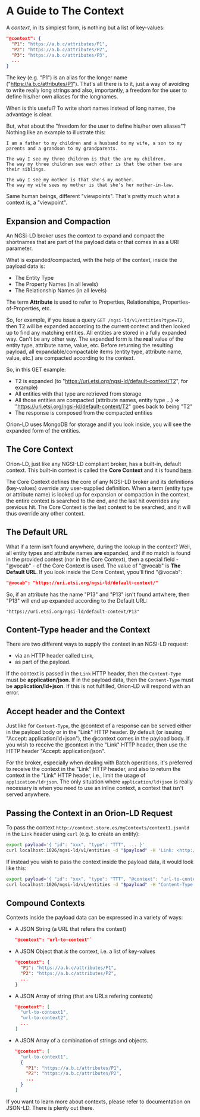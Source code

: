 # A Guide to The Context
A _context_, in its simplest form, is nothing but a list of key-values:

```json
"@context": {
  "P1": "https://a.b.c/attributes/P1",
  "P2": "https://a.b.c/attributes/P2",
  "P3": "https://a.b.c/attributes/P3",
  ...
}
```

The key (e.g. "P1") is an alias for the longer name ("https://a.b.c/attributes/P1").
That's all there is to it, just a way of avoiding to write really long strings and also, importantly, a freedom for the user to
define his/her own aliases for the longnames.

When is this useful?
To write short names instead of long names, the advantage is clear.

But, what about the "freedom for the user to define his/her own aliases"?
Nothing like an example to illustrate this:

```
I am a father to my children and a husband to my wife, a son to my parents and a grandson to my grandparents.

The way I see my three children is that the are my children.
The way my three children see each other is that the other two are their siblings.

The way I see my mother is that she's my mother.
The way my wife sees my mother is that she's her mother-in-law.
```
Same human beings, different "viewpoints".
That's pretty much what a context is, a "viewpoint".

## Expansion and Compaction
An NGSi-LD broker uses the context to expand and compact the shortnames that are part of the payload data or
that comes in as a URI parameter.

What is expanded/compacted, with the help of the context, inside the payload data is:
* The Entity Type
* The Property Names (in all levels)
* The Relationship Names (in all levels)

The term **Attribute** is used to refer to Properties, Relationships, Properties-of-Properties, etc.

So, for example, if you issue a query `GET /ngsi-ld/v1/entities?type=T2`, then T2 will be expanded according to the current context
and then looked up to find any matching entities.
All entities are stored in a fully expanded way. Can't be any other way. The expanded form is the **real** value of the entity type, attribute name, value, etc.
Before returning the resulting payload, all expandable/compactable items (entity type, attribute name, value, etc.) are compacted according to the context.

So, in this GET example:
* T2 is expanded (to "https://uri.etsi.org/ngsi-ld/default-context/T2", for example)
* All entities with that type are retrieved from storage
* All those entities are compacted (attribute names, entity type ...) => "https://uri.etsi.org/ngsi-ld/default-context/T2" goes back to being "T2"
* The response is composed from the compacted entities

Orion-LD uses MongoDB for storage and if you look inside, you will see the expanded form of the entities.


## The Core Context
Orion-LD, just like any NGSI-LD compliant broker, has a built-in, default context.
This built-in context is called the **Core Context** and it is found [here](https://uri.etsi.org/ngsi-ld/v1/ngsi-ld-core-context.jsonld).

The Core Context defines the core of any NGSI-LD broker and its definitions (key-values) override any user-supplied definition.
When a term (entity type or attribute name) is looked up for expansion or compaction in the context, the entire context is searched to the end, and the last hit
overrides any previous hit. The Core Context is the last context to be searched, and it will thus override any other context.


## The Default URL
What if a term isn't found anywhere, during the lookup in the context?
Well, all entity types and attribute names **are** expanded, and if no match is found in the provided contest (nor in the Core Context),
then a special field - "@vocab" - of the Core Context is used.
The value of "@vocab" is **The Default URL**.
If you look inside the Core Contest, ypou'll find "@vocab":

```json
"@vocab": "https://uri.etsi.org/ngsi-ld/default-context/"
```

So, if an attribute has the name "P13" and "P13" isn't found antwhere, then "P13" will end up expanded according to the Default URL:

```text
"https://uri.etsi.org/ngsi-ld/default-context/P13"
```


## Content-Type header and the Context
There are two different ways to supply the context in an NGSI-LD request:

* via an HTTP header called `Link`,
* as part of the payload.

If the context is passed in the `Link` HTTP header, then the `Content-Type` must be **application/json**.
If in the payload data, then the `Content-Type` must be **application/ld+json**.
If this is not fulfilled, Orion-LD will respond with an error.

## Accept header and the Context
Just like for `Content-Type`, the @context of a response can be served either in the payload body or in the "Link" HTTP header.
By default (or issuing "Accept: application/ld+json"), the @context comes in the payload body.
If you wish to receive the @context in the "Link" HTTP header, then use the HTTP header "Accept: application/json".

For the broker, especially when dealing with Batch operations, it's preferred to receive the context in the "Link" HTTP header,
and also to return the context in the "Link" HTTP header, i.e., limit the usage of `application/ld+json`.
The only situation where `application/ld+json` is really necessary is when you need to use an inline context, a context that isn't
served anywhere.

## Passing the Context in an Orion-LD Request
To pass the context `http://context.store.es/myContexts/context1.jsonld` in the `Link` header using `curl` (e.g. to create an entity):

```bash
export payload='{ "id": "xxx", "type": "TTT", ... }'
curl localhost:1026/ngsi-ld/v1/entities -d "$payload" -H 'Link: <http://context.store.es/myContexts/context1.jsonld>; rel="http://www.w3.org/ns/json-ld#context"; type="application/ld+json"' -H "Content-Type: application/json"
```

If instead you wish to pass the context inside the payload data, it would look like this:
```bash
export payload='{ "id": "xxx", "type": "TTT", "@context": "url-to-context", ... }'
curl localhost:1026/ngsi-ld/v1/entities -d "$payload" -H "Content-Type: application/ld+json"
```

## Compound Contexts
Contexts inside the payload data can be expressed in a variety of ways:
* A JSON String (a URL that refers the context)
    ```json
    "@context": "url-to-context"`
    ```
* A JSON Object that *is* the context, i.e. a list of key-values
    ```json
    "@context":	{
      "P1": "https://a.b.c/attributes/P1",
      "P2": "https://a.b.c/attributes/P2",
      ...
    }
    ```
* A JSON Array of string (that are URLs refering contexts)
    ```json
    "@context":	[
      "url-to-context1",
      "url-to-context2",
      ...
    ]
    ```
* A JSON Array of a combination of strings and objects.
    ```json
    "@context":	[
      "url-to-context1",
      {
        "P1": "https://a.b.c/attributes/P1",
        "P2": "https://a.b.c/attributes/P2",
        ...
      }
    ]
    ```

If you want to learn more about contexts, please refer to documentation on JSON-LD. There is plenty out there.
